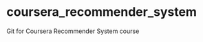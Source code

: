 coursera_recommender_system
===========================

Git for Coursera Recommender System course
